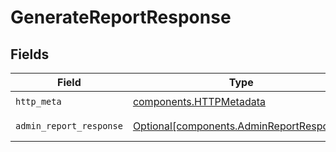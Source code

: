 # GenerateReportResponse


## Fields

| Field                                                                                      | Type                                                                                       | Required                                                                                   | Description                                                                                |
| ------------------------------------------------------------------------------------------ | ------------------------------------------------------------------------------------------ | ------------------------------------------------------------------------------------------ | ------------------------------------------------------------------------------------------ |
| `http_meta`                                                                                | [components.HTTPMetadata](../../models/components/httpmetadata.md)                         | :heavy_check_mark:                                                                         | N/A                                                                                        |
| `admin_report_response`                                                                    | [Optional[components.AdminReportResponse]](../../models/components/adminreportresponse.md) | :heavy_minus_sign:                                                                         | GenerateReport 200 response                                                                |